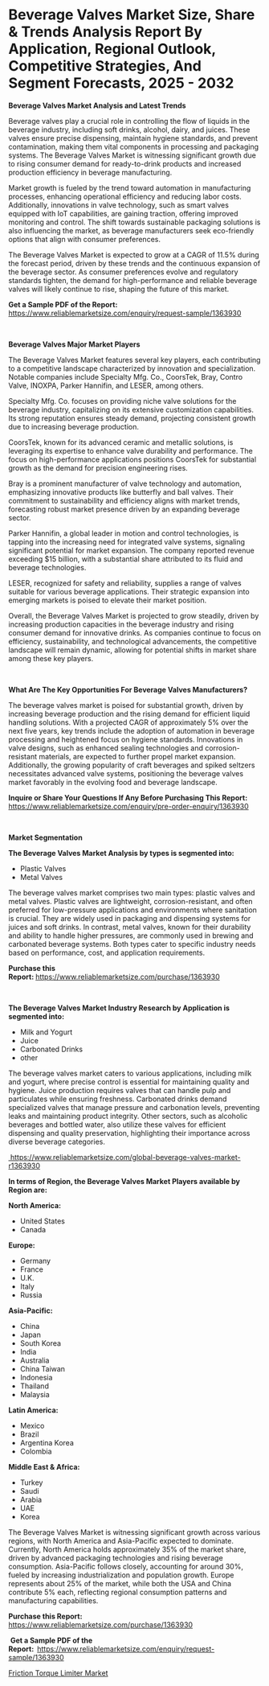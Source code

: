 <p><h1>Beverage Valves Market Size, Share & Trends Analysis Report By Application, Regional Outlook, Competitive Strategies, And Segment Forecasts, 2025 - 2032</h1></p><p><strong>Beverage Valves Market Analysis and Latest Trends</strong></p>
<p><p>Beverage valves play a crucial role in controlling the flow of liquids in the beverage industry, including soft drinks, alcohol, dairy, and juices. These valves ensure precise dispensing, maintain hygiene standards, and prevent contamination, making them vital components in processing and packaging systems. The Beverage Valves Market is witnessing significant growth due to rising consumer demand for ready-to-drink products and increased production efficiency in beverage manufacturing.</p><p>Market growth is fueled by the trend toward automation in manufacturing processes, enhancing operational efficiency and reducing labor costs. Additionally, innovations in valve technology, such as smart valves equipped with IoT capabilities, are gaining traction, offering improved monitoring and control. The shift towards sustainable packaging solutions is also influencing the market, as beverage manufacturers seek eco-friendly options that align with consumer preferences. </p><p>The Beverage Valves Market is expected to grow at a CAGR of 11.5% during the forecast period, driven by these trends and the continuous expansion of the beverage sector. As consumer preferences evolve and regulatory standards tighten, the demand for high-performance and reliable beverage valves will likely continue to rise, shaping the future of this market.</p></p>
<p><strong>Get a Sample PDF of the Report:&nbsp;</strong> <a href="https://www.reliablemarketsize.com/enquiry/request-sample/1363930?utm_campaign=2316&utm_medium=2&utm_source=Github&utm_content=ia&utm_term=19022025&utm_id=beverage-valves">https://www.reliablemarketsize.com/enquiry/request-sample/1363930</a></p>
<p>&nbsp;</p>
<p><strong>Beverage Valves Major Market Players</strong></p>
<p><p>The Beverage Valves Market features several key players, each contributing to a competitive landscape characterized by innovation and specialization. Notable companies include Specialty Mfg. Co., CoorsTek, Bray, Contro Valve, INOXPA, Parker Hannifin, and LESER, among others. </p><p>Specialty Mfg. Co. focuses on providing niche valve solutions for the beverage industry, capitalizing on its extensive customization capabilities. Its strong reputation ensures steady demand, projecting consistent growth due to increasing beverage production.</p><p>CoorsTek, known for its advanced ceramic and metallic solutions, is leveraging its expertise to enhance valve durability and performance. The focus on high-performance applications positions CoorsTek for substantial growth as the demand for precision engineering rises.</p><p>Bray is a prominent manufacturer of valve technology and automation, emphasizing innovative products like butterfly and ball valves. Their commitment to sustainability and efficiency aligns with market trends, forecasting robust market presence driven by an expanding beverage sector.</p><p>Parker Hannifin, a global leader in motion and control technologies, is tapping into the increasing need for integrated valve systems, signaling significant potential for market expansion. The company reported revenue exceeding $15 billion, with a substantial share attributed to its fluid and beverage technologies.</p><p>LESER, recognized for safety and reliability, supplies a range of valves suitable for various beverage applications. Their strategic expansion into emerging markets is poised to elevate their market position.</p><p>Overall, the Beverage Valves Market is projected to grow steadily, driven by increasing production capacities in the beverage industry and rising consumer demand for innovative drinks. As companies continue to focus on efficiency, sustainability, and technological advancements, the competitive landscape will remain dynamic, allowing for potential shifts in market share among these key players.</p></p>
<p>&nbsp;</p>
<p><strong>What Are The Key Opportunities For Beverage Valves Manufacturers?</strong></p>
<p><p>The beverage valves market is poised for substantial growth, driven by increasing beverage production and the rising demand for efficient liquid handling solutions. With a projected CAGR of approximately 5% over the next five years, key trends include the adoption of automation in beverage processing and heightened focus on hygiene standards. Innovations in valve designs, such as enhanced sealing technologies and corrosion-resistant materials, are expected to further propel market expansion. Additionally, the growing popularity of craft beverages and spiked seltzers necessitates advanced valve systems, positioning the beverage valves market favorably in the evolving food and beverage landscape.</p></p>
<p><strong>Inquire or Share Your Questions If Any Before Purchasing This Report:</strong> <a href="https://www.reliablemarketsize.com/enquiry/pre-order-enquiry/1363930?utm_campaign=2316&utm_medium=2&utm_source=Github&utm_content=ia&utm_term=19022025&utm_id=beverage-valves">https://www.reliablemarketsize.com/enquiry/pre-order-enquiry/1363930</a></p>
<p>&nbsp;</p>
<p><strong>Market Segmentation</strong></p>
<p><strong>The Beverage Valves Market Analysis by types is segmented into:</strong></p>
<p><ul><li>Plastic Valves</li><li>Metal Valves</li></ul></p>
<p><p>The beverage valves market comprises two main types: plastic valves and metal valves. Plastic valves are lightweight, corrosion-resistant, and often preferred for low-pressure applications and environments where sanitation is crucial. They are widely used in packaging and dispensing systems for juices and soft drinks. In contrast, metal valves, known for their durability and ability to handle higher pressures, are commonly used in brewing and carbonated beverage systems. Both types cater to specific industry needs based on performance, cost, and application requirements.</p></p>
<p><strong>Purchase this Report:&nbsp;</strong><a href="https://www.reliablemarketsize.com/purchase/1363930?utm_campaign=2316&utm_medium=2&utm_source=Github&utm_content=ia&utm_term=19022025&utm_id=beverage-valves">https://www.reliablemarketsize.com/purchase/1363930</a></p>
<p>&nbsp;</p>
<p><strong>The Beverage Valves Market Industry Research by Application is segmented into:</strong></p>
<p><ul><li>Milk and Yogurt</li><li>Juice</li><li>Carbonated Drinks</li><li>other</li></ul></p>
<p><p>The beverage valves market caters to various applications, including milk and yogurt, where precise control is essential for maintaining quality and hygiene. Juice production requires valves that can handle pulp and particulates while ensuring freshness. Carbonated drinks demand specialized valves that manage pressure and carbonation levels, preventing leaks and maintaining product integrity. Other sectors, such as alcoholic beverages and bottled water, also utilize these valves for efficient dispensing and quality preservation, highlighting their importance across diverse beverage categories.</p></p>
<p><a href="https://www.reliablemarketsize.com/global-beverage-valves-market-r1363930?utm_campaign=2316&utm_medium=2&utm_source=Github&utm_content=ia&utm_term=19022025&utm_id=beverage-valves">&nbsp;https://www.reliablemarketsize.com/global-beverage-valves-market-r1363930</a></p>
<p><strong>In terms of Region, the Beverage Valves Market Players available by Region are:</strong></p>
<p>
    <p> <strong> North America: </strong>
        <ul>
            <li>United States</li>
            <li>Canada</li>
        </ul>
        </p> 
    <p> <strong> Europe: </strong>
        <ul>
            <li>Germany</li>
            <li>France</li>
            <li>U.K.</li>
            <li>Italy</li>
            <li>Russia</li>
        </ul>
        </p> 
    <p> <strong> Asia-Pacific: </strong>
        <ul>
            <li>China</li>
            <li>Japan</li>
            <li>South Korea</li>
            <li>India</li>
            <li>Australia</li>
            <li>China Taiwan</li>
            <li>Indonesia</li>
            <li>Thailand</li>
            <li>Malaysia</li>
        </ul>
        </p> 
    <p> <strong> Latin America: </strong>
        <ul>
            <li>Mexico</li>
            <li>Brazil</li>
            <li>Argentina Korea</li>
            <li>Colombia</li>
        </ul>
        </p> 
    <p> <strong> Middle East & Africa: </strong>
        <ul>
            <li>Turkey</li>
            <li>Saudi</li>
            <li>Arabia</li>
            <li>UAE</li>
            <li>Korea</li>
        </ul>
    </p>
    </p>
<p><p>The Beverage Valves Market is witnessing significant growth across various regions, with North America and Asia-Pacific expected to dominate. Currently, North America holds approximately 35% of the market share, driven by advanced packaging technologies and rising beverage consumption. Asia-Pacific follows closely, accounting for around 30%, fueled by increasing industrialization and population growth. Europe represents about 25% of the market, while both the USA and China contribute 5% each, reflecting regional consumption patterns and manufacturing capabilities.</p></p>
<p><strong>Purchase this Report: </strong><a href="https://www.reliablemarketsize.com/purchase/1363930?utm_campaign=2316&utm_medium=2&utm_source=Github&utm_content=ia&utm_term=19022025&utm_id=beverage-valves">https://www.reliablemarketsize.com/purchase/1363930</a></p>
<p>&nbsp;<strong>Get a Sample PDF of the Report:&nbsp;&nbsp;</strong><a href="https://www.reliablemarketsize.com/enquiry/request-sample/1363930?utm_campaign=2316&utm_medium=2&utm_source=Github&utm_content=ia&utm_term=19022025&utm_id=beverage-valves">https://www.reliablemarketsize.com/enquiry/request-sample/1363930</a></p>
<p><strong></strong></p>
<p><p><a href="https://github.com/arnoldannice0/Market-Research-Report-List-1/blob/main/friction-torque-limiter-market.md?utm_campaign=2316&utm_medium=2&utm_source=Github&utm_content=ia&utm_term=19022025&utm_id=beverage-valves">Friction Torque Limiter Market</a></p></p>